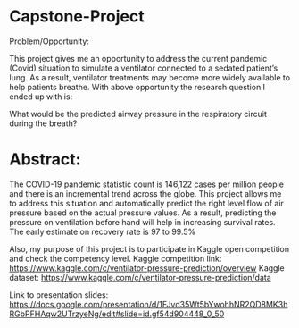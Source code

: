 # Capstone-Project
Problem/Opportunity:

This project gives me an opportunity to address the current pandemic (Covid) situation to simulate a ventilator connected to a sedated patient’s lung. As a result, ventilator treatments may become more widely available to help patients breathe. With above opportunity the research question I ended up with is:

What would be the predicted airway pressure in the respiratory circuit during the breath?

# Abstract:

The COVID-19 pandemic statistic count is 146,122 cases per million people and there is an incremental trend across the globe.
This project allows me to address this situation and automatically predict the right level flow of air pressure based on the actual pressure values.
As a result, predicting the pressure on ventilation before hand will help in increasing survival rates. The early estimate on recovery rate is 97 to 99.5% 

Also, my purpose of this project is to participate in Kaggle open competition and check the competency level. 
Kaggle competition link: https://www.kaggle.com/c/ventilator-pressure-prediction/overview 
Kaggle dataset: https://www.kaggle.com/c/ventilator-pressure-prediction/data 

Link to presentation slides: https://docs.google.com/presentation/d/1FJvd35Wt5bYwohhNR2QD8MK3hRGbPFHAqw2UTrzyeNg/edit#slide=id.gf54d904448_0_50 
